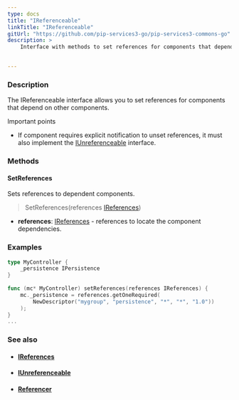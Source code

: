 ```yaml
---
type: docs
title: "IReferenceable"
linkTitle: "IReferenceable"
gitUrl: "https://github.com/pip-services3-go/pip-services3-commons-go"
description: >
    Interface with methods to set references for components that depend on other components. 

    
---
```


### Description

The IReferenceable interface allows you to set references for components that depend on other components.

Important points

- If component requires explicit notification to unset references, it must also implement the [IUnreferenceable](../iunreferenceable) interface.

### Methods

#### SetReferences
Sets references to dependent components.

> SetReferences(references [IReferences](../ireferences))

- **references**: [IReferences](../ireferences) - references to locate the component dependencies. 

### Examples

```go
type MyController {
	_persistence IPersistence
}
 
func (mc* MyController) setReferences(references IReferences) {
    mc._persistence = references.getOneRequired(
        NewDescriptor("mygroup", "persistence", "*", "*", "1.0"))
    );
}
...

```

### See also
- #### [IReferences](../ireferences)
- #### [IUnreferenceable](../iunreferenceable)
- #### [Referencer](../referencer)
